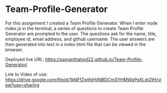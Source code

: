 # Team-Profile-Generator
For this assignment I created a Team Profile Generator.
When I enter node index.js in the terminal, a series of questions to create Team Profile Generator are prompted to the user.
The questions ask for the name, title, employee id, email address, and github username.
The user answers are then generated into text in a index.html file that can be viewed in the browser.

Deployed live URL:
https://samanthalord22.github.io/Team-Profile-Generator/

Link to Video of use:
https://drive.google.com/file/d/1kNFfZwthiHjINBDCmSYHMWgPeXLdrZtH/view?usp=sharing